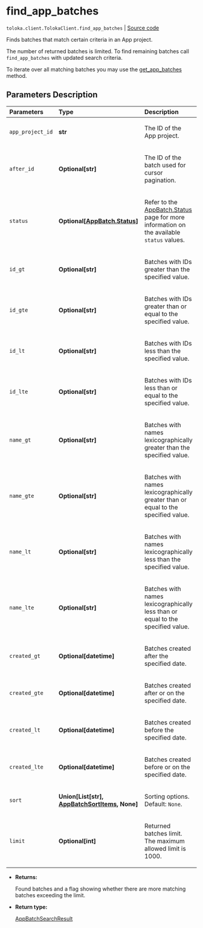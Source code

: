 # find_app_batches
`toloka.client.TolokaClient.find_app_batches` | [Source code](https://github.com/Toloka/toloka-kit/blob/v1.1.1/src/client/__init__.py#L3826)

Finds batches that match certain criteria in an App project.


The number of returned batches is limited. To find remaining batches call `find_app_batches` with updated search criteria.

To iterate over all matching batches you may use the [get_app_batches](toloka.client.TolokaClient.get_app_batches.md) method.

## Parameters Description

| Parameters | Type | Description |
| :----------| :----| :-----------|
`app_project_id`|**str**|<p>The ID of the App project.</p>
`after_id`|**Optional\[str\]**|<p>The ID of the batch used for cursor pagination.</p>
`status`|**Optional\[[AppBatch.Status](toloka.client.app.AppBatch.Status.md)\]**|<p>Refer to the [AppBatch.Status](toloka.client.app.AppBatch.Status.md) page for more information on the available `status` values.</p>
`id_gt`|**Optional\[str\]**|<p>Batches with IDs greater than the specified value.</p>
`id_gte`|**Optional\[str\]**|<p>Batches with IDs greater than or equal to the specified value.</p>
`id_lt`|**Optional\[str\]**|<p>Batches with IDs less than the specified value.</p>
`id_lte`|**Optional\[str\]**|<p>Batches with IDs less than or equal to the specified value.</p>
`name_gt`|**Optional\[str\]**|<p>Batches with names lexicographically greater than the specified value.</p>
`name_gte`|**Optional\[str\]**|<p>Batches with names lexicographically greater than or equal to the specified value.</p>
`name_lt`|**Optional\[str\]**|<p>Batches with names lexicographically less than the specified value.</p>
`name_lte`|**Optional\[str\]**|<p>Batches with names lexicographically less than or equal to the specified value.</p>
`created_gt`|**Optional\[datetime\]**|<p>Batches created after the specified date.</p>
`created_gte`|**Optional\[datetime\]**|<p>Batches created after or on the specified date.</p>
`created_lt`|**Optional\[datetime\]**|<p>Batches created before the specified date.</p>
`created_lte`|**Optional\[datetime\]**|<p>Batches created before or on the specified date.</p>
`sort`|**Union\[List\[str\], [AppBatchSortItems](toloka.client.search_requests.AppBatchSortItems.md), None\]**|<p>Sorting options. Default: `None`.</p>
`limit`|**Optional\[int\]**|<p>Returned batches limit. The maximum allowed limit is 1000.</p>

* **Returns:**

  Found batches and a flag showing whether there are more matching batches exceeding the limit.

* **Return type:**

  [AppBatchSearchResult](toloka.client.search_results.AppBatchSearchResult.md)
